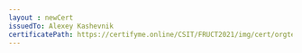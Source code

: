 ```yaml
--- 
layout : newCert 
issuedTo: Alexey Kashevnik 
certificatePath: https://certifyme.online/CSIT/FRUCT2021/img/cert/orgteam/AlexeyKashevnik_773a7.png
--- 
```

